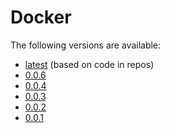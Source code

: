 # Docker

The following versions are available:

* [latest](latest) (based on code in repos)
* [0.0.6](0.0.6)
* [0.0.4](0.0.4)
* [0.0.3](0.0.3)
* [0.0.2](0.0.2)
* [0.0.1](0.0.1)
